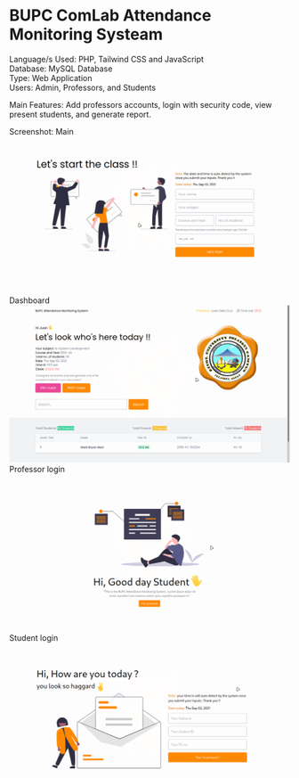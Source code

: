 # BUPC ComLab Attendance Monitoring Systeam

Language/s Used: PHP, Tailwind CSS and JavaScript <br>
Database: MySQL Database <br>
Type: Web Application <br>
Users: Admin, Professors, and Students <br>

Main Features: Add professors accounts, login with security code, view present students, and generate report.

Screenshot:
Main
![This is an image](/screenshots/start.png) <br>
Dashboard
![This is an image](/screenshots/dashboard.png) <br>
Professor login
![This is an image](/screenshots/goodday.png) <br>
Student login
![This is an image](/screenshots/student.png) <br>
